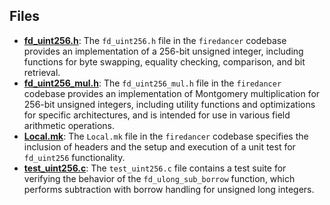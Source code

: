 
## Files
- **[fd_uint256.h](bigint/fd_uint256.h.driver.md)**: The `fd_uint256.h` file in the `firedancer` codebase provides an implementation of a 256-bit unsigned integer, including functions for byte swapping, equality checking, comparison, and bit retrieval.
- **[fd_uint256_mul.h](bigint/fd_uint256_mul.h.driver.md)**: The `fd_uint256_mul.h` file in the `firedancer` codebase provides an implementation of Montgomery multiplication for 256-bit unsigned integers, including utility functions and optimizations for specific architectures, and is intended for use in various field arithmetic operations.
- **[Local.mk](bigint/Local.mk.driver.md)**: The `Local.mk` file in the `firedancer` codebase specifies the inclusion of headers and the setup and execution of a unit test for `fd_uint256` functionality.
- **[test_uint256.c](bigint/test_uint256.c.driver.md)**: The `test_uint256.c` file contains a test suite for verifying the behavior of the `fd_ulong_sub_borrow` function, which performs subtraction with borrow handling for unsigned long integers.

